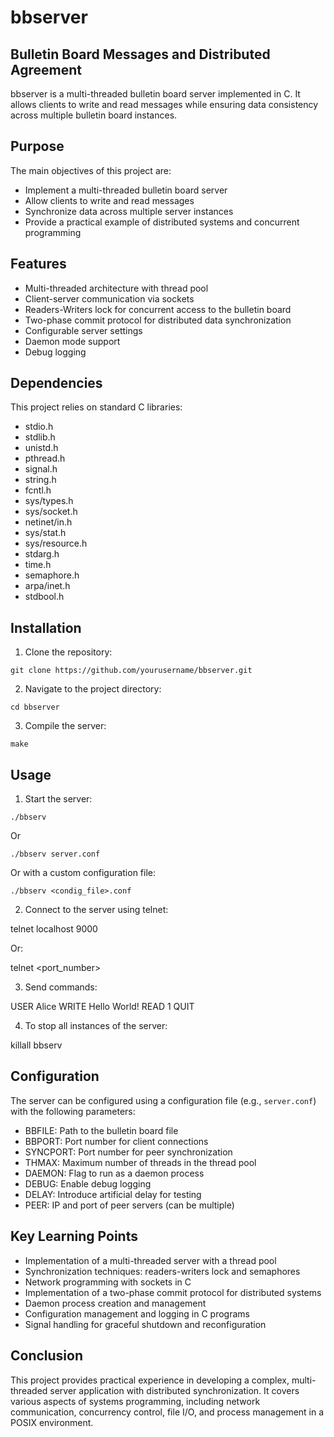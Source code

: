 # bbserver

## Bulletin Board Messages and Distributed Agreement

bbserver is a multi-threaded bulletin board server implemented in C. It allows clients to write and read messages while ensuring data consistency across multiple bulletin board instances.

## Purpose

The main objectives of this project are:
- Implement a multi-threaded bulletin board server
- Allow clients to write and read messages
- Synchronize data across multiple server instances
- Provide a practical example of distributed systems and concurrent programming

## Features

- Multi-threaded architecture with thread pool
- Client-server communication via sockets
- Readers-Writers lock for concurrent access to the bulletin board
- Two-phase commit protocol for distributed data synchronization
- Configurable server settings
- Daemon mode support
- Debug logging

## Dependencies

This project relies on standard C libraries:

- stdio.h
- stdlib.h
- unistd.h
- pthread.h
- signal.h
- string.h
- fcntl.h
- sys/types.h
- sys/socket.h
- netinet/in.h
- sys/stat.h
- sys/resource.h
- stdarg.h
- time.h
- semaphore.h
- arpa/inet.h
- stdbool.h

## Installation

1. Clone the repository:

```
git clone https://github.com/yourusername/bbserver.git
```

2. Navigate to the project directory:

```
cd bbserver
```

3. Compile the server:

```
make
```

## Usage

1. Start the server:

```
./bbserv
```

Or

```
./bbserv server.conf
```

Or with a custom configuration file:

```
./bbserv <condig_file>.conf
```

2. Connect to the server using telnet:

telnet localhost 9000

Or:

telnet <ip> <port_number>

3. Send commands:

USER Alice
WRITE Hello World!
READ 1
QUIT

4. To stop all instances of the server:

killall bbserv


## Configuration

The server can be configured using a configuration file (e.g., `server.conf`) with the following parameters:

- BBFILE: Path to the bulletin board file
- BBPORT: Port number for client connections
- SYNCPORT: Port number for peer synchronization
- THMAX: Maximum number of threads in the thread pool
- DAEMON: Flag to run as a daemon process
- DEBUG: Enable debug logging
- DELAY: Introduce artificial delay for testing
- PEER: IP and port of peer servers (can be multiple)

## Key Learning Points

- Implementation of a multi-threaded server with a thread pool
- Synchronization techniques: readers-writers lock and semaphores
- Network programming with sockets in C
- Implementation of a two-phase commit protocol for distributed systems
- Daemon process creation and management
- Configuration management and logging in C programs
- Signal handling for graceful shutdown and reconfiguration

## Conclusion

This project provides practical experience in developing a complex, multi-threaded server application with distributed synchronization. It covers various aspects of systems programming, including network communication, concurrency control, file I/O, and process management in a POSIX environment.
